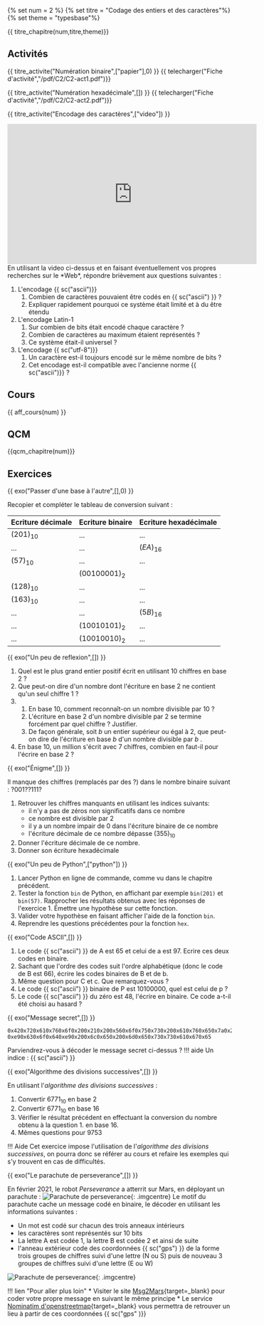 {% set num = 2 %}
{% set titre = "Codage des entiers et des caractères"%}
{% set theme = "typesbase"%}
 
{{ titre_chapitre(num,titre,theme)}}
 
## Activités 

{{ titre_activite("Numération binaire",["papier"],0) }} 
{{ telecharger("Fiche d'activité","/pdf/C2/C2-act1.pdf")}} 

{{ titre_activite("Numération hexadécimale",[]) }}
{{ telecharger("Fiche d'activité","/pdf/C2/C2-act2.pdf")}}

{{ titre_activite("Encodage des caractères",["video"]) }}
<div class="centre"><iframe width="560" height="315" src="https://www.youtube.com/embed/MijmeoH9LT4" title="YouTube video player" frameborder="0" allow="accelerometer; autoplay; clipboard-write; encrypted-media; gyroscope; picture-in-picture" allowfullscreen ></iframe></div>
En utilisant la video ci-dessus et en faisant éventuellement vos propres recherches sur le *Web*, répondre brièvement aux questions suivantes :

1. L'encodage {{ sc("ascii")}}
    1. Combien de caractères pouvaient être codés en {{ sc("ascii") }} ?
    2. Expliquer rapidement pourquoi ce système était limité et à du être étendu
2. L'encodage Latin-1
    1. Sur combien de bits était encodé chaque caractère ?
    2. Combien de caractères au maximum étaient représentés ?
    3. Ce système était-il universel ?
3. L'encodage {{ sc("utf-8")}}
    1. Un caractère est-il toujours encodé sur le même nombre de bits ?
    2. Cet encodage est-il compatible avec l'ancienne norme {{ sc("ascii")}} ?


## Cours

{{ aff_cours(num) }}

## QCM

{{qcm_chapitre(num)}}
  
## Exercices

{{ exo("Passer d'une base à l'autre",[],0) }}


Recopier et compléter le tableau de conversion suivant :

| Ecriture décimale | Ecriture binaire | Ecriture hexadécimale |
|-------------------|------------------|-----------------------|
|$(201)_{10}$   | ...           | ...               |   
|        ...    |    ...        |    $(EA)_{16}$    |
|$(57)_{10}$    |     ...       |                ...|
|               |$(00100001)_2$ |                   |
|$(128)_{10}$   | ...           | ...               |   
|$(163)_{10}$   | ...           | ...               |
|  ...          |  ...          |    $(5B)_{16}$    |   
|  ...          |$(10010101)_2$ |    ...            |
|  ...          |$(10010010)_2$ |       ...         |

{{ exo("Un peu de reflexion",[]) }}


1. Quel est le plus grand entier positif écrit en utilisant 10 chiffres en base 2 ?
2. Que peut-on dire d'un nombre dont l'écriture en base 2 ne contient qu'un seul chiffre 1 ?
3.  1. En base 10, comment reconnaît-on un nombre divisible par 10 ? 
    2. L'écriture en base 2 d'un nombre divisible par 2 se termine forcément par quel chiffre ? Justifier.
    3. De façon générale, soit $b$ un entier supérieur ou égal à 2, que peut-on dire de l'écriture en base $b$ d'un nombre divisible par $b$ .
4. En base 10, un million s'écrit avec 7 chiffres, combien en faut-il pour l'écrire en base 2 ?

{{ exo("Énigme",[]) }}

Il manque des chiffres (remplacés par des ?) dans le nombre binaire suivant : $?001??111?$

1. Retrouver les chiffres manquants en utilisant les indices suivants:
    * il n'y a pas de zéros non significatifs dans ce nombre
    * ce nombre est divisible par 2
    * il y a un nombre impair de 0 dans l'écriture binaire de ce nombre
    * l'écriture décimale de ce nombre dépasse $(355)_{10}$
2. Donner l'écriture décimale de ce nombre.
3. Donner son écriture hexadécimale

{{ exo("Un peu de Python",["python"]) }}


1. Lancer Python en ligne de commande, comme vu dans le chapitre précédent.
2. Tester la fonction `bin` de Python, en affichant par exemple `bin(201)` et `bin(57)`. Rapprocher les résultats obtenus avec les réponses de l'exercice 1. Émettre une hypothèse sur cette fonction.
3. Valider votre hypothèse en faisant afficher l'aide de la fonction `bin`.
4. Reprendre les questions précédentes pour la fonction `hex`.

{{ exo("Code ASCII",[]) }}


1. Le code {{ sc("ascii") }} de A est 65 et celui de a est 97. Ecrire ces deux codes en binaire. 
2. Sachant que l'ordre des codes suit l'ordre alphabétique (donc le code de B est 66), écrire les codes binaires de B et de b.
3. Même question pour C et c. Que remarquez-vous ?
4. Le code {{ sc("ascii") }} binaire de P est $10100000$, quel est celui de p ?
5. Le code {{ sc("ascii") }} du zéro est 48, l'écrire en binaire. Ce code a-t-il été choisi au hasard ?


{{ exo("Message secret",[]) }}
```
0x420x720x610x760x6f0x200x210x200x560x6f0x750x730x200x610x760x650x7a0x200x64
0xe90x630x6f0x640xe90x200x6c0x650x200x6d0x650x730x730x610x670x65
```
Parviendrez-vous à décoder le message secret ci-dessus ? 
!!! aide
    Un indice : {{ sc("ascii") }}

{{ exo("Algorithme des divisions successives",[]) }}

En utilisant l'*algorithme des divisions successives* :

1. Convertir $6771_{10}$ en base 2
2. Convertir $6771_{10}$ en base 16
3. Vérifier le résultat précédent en effectuant la conversion du nombre obtenu à la question 1. en base 16.
4. Mêmes questions pour $9753$

!!! Aide
    Cet exercice impose l'utilisation de l'*algorithme des divisions successives*, on pourra donc se référer au cours et refaire les exemples qui s'y trouvent en cas de difficultés.




{{ exo("Le parachute de perseverance",[]) }}


En février 2021, le robot *Perseverance* a atterrit sur Mars, en déployant un parachute :
![Parachute de perseverance](./images/C2/perseverance.png){: .imgcentre}
Le motif du parachute cache un message codé en binaire, le décoder en utilisant les informations suivantes :

* Un mot est codé sur chacun des trois anneaux intérieurs 
* les caractères sont représentés sur 10 bits 
* La lettre A est codée 1, la lettre B est codée 2 et ainsi de suite
* l'anneau extérieur code des coordonnées {{ sc("gps") }} de la forme trois groupes de chiffres suivi d'une lettre (N ou S) puis de nouveau 3 groupes de chiffres suivi d'une lettre (E ou W)

![Parachute de perseverance](./images/C2/parachute.png){: .imgcentre}

!!! lien "Pour aller plus loin"
    * Visiter le site [Msg2Mars](https://sjwarner.github.io/perseverance-parachute-generator/){target=_blank} pour coder votre propre message en suivant le même principe
    * Le service [Nominatim d'openstreetmap](https://nominatim.openstreetmap.org/ui/search.html){target=_blank} vous permettra de retrouver un lieu à partir de ces coordonnées {{ sc("gps" )}}